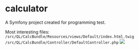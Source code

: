 calculator
==========
A Symfony project created for programming test.

Most interesting files:
`/src/QL/CalcBundle/Resources/views/Default/index.html.twig`
`/src/QL/CalcBundle/Controller/DefaultController.php`
<img src="http://i.imgur.com/FtDiN4X.png">



